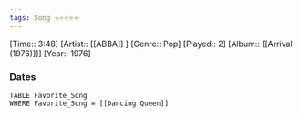 ```yaml
---
tags: Song ⭐⭐⭐⭐⭐ 
---
```

[Time:: 3:48]
[Artist:: [[ABBA]] ]
[Genre:: Pop]
[Played:: 2]
[Album:: [[Arrival (1976)]]]
[Year:: 1976]
### Dates
````dataview
TABLE Favorite_Song
WHERE Favorite_Song = [[Dancing Queen]]
````